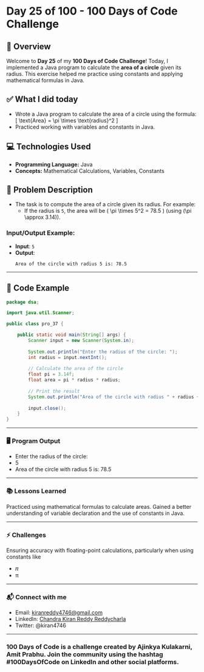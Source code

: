# Day 25 of 100 - 100 Days of Code Challenge

## 📝 Overview
Welcome to **Day 25** of my **100 Days of Code Challenge**! Today, I implemented a Java program to calculate the **area of a circle** given its radius. This exercise helped me practice using constants and applying mathematical formulas in Java.

## ✅ What I did today
- Wrote a Java program to calculate the area of a circle using the formula:
  \[
  \text{Area} = \pi \times \text{radius}^2
  \]
- Practiced working with variables and constants in Java.

## 💻 Technologies Used
- **Programming Language:** Java
- **Concepts:** Mathematical Calculations, Variables, Constants

## 📖 Problem Description
- The task is to compute the area of a circle given its radius. For example:
  - If the radius is `5`, the area will be \( \pi \times 5^2 = 78.5 \) (using \(\pi \approx 3.14\)).

### Input/Output Example:
  - **Input**: `5`
  - **Output**:
    ```
    Area of the circle with radius 5 is: 78.5
    ```

---

## 📝 Code Example

```java
package dsa;

import java.util.Scanner;

public class pro_37 {

    public static void main(String[] args) {
        Scanner input = new Scanner(System.in);
        
        System.out.println("Enter the radius of the circle: ");
        int radius = input.nextInt();
        
        // Calculate the area of the circle
        float pi = 3.14f;
        float area = pi * radius * radius;
        
        // Print the result
        System.out.println("Area of the circle with radius " + radius + " is: " + area);
        
        input.close();
    }
}
```
---
### 🖥️ Program Output

- Enter the radius of the circle: 
- 5
- Area of the circle with radius 5 is: 78.5

--- 
### 📚 Lessons Learned
Practiced using mathematical formulas to calculate areas.
Gained a better understanding of variable declaration and the use of constants in Java.

---
### ⚡ Challenges
Ensuring accuracy with floating-point calculations, particularly when using constants like 
- 𝜋
- π

---
### 📬 Connect with me
- Email: kiranreddy4746@gmail.com
- LinkedIn: [Chandra Kiran Reddy Reddycharla](https://www.linkedin.com/in/chandra-kiran-reddy-reddycharla-a9a746230/)
- Twitter: @kiran4746

---
### 100 Days of Code is a challenge created by Ajinkya Kulakarni, Amit Prabhu. Join the community using the hashtag #100DaysOfCode on LinkedIn and other social platforms.
